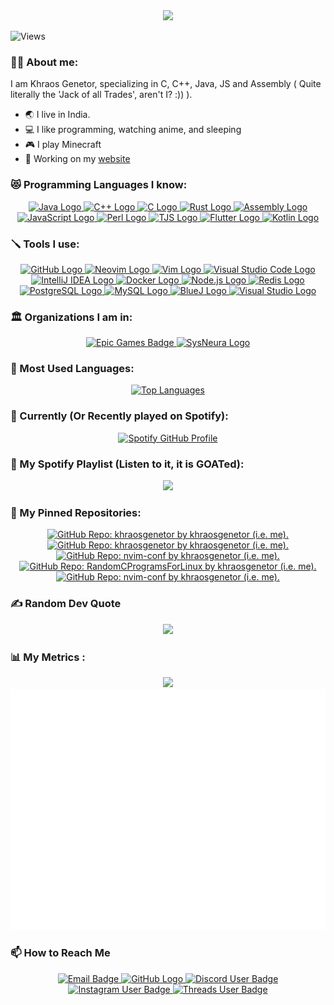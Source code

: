 <a href="https://github.com/khraosgenetor" target="_blank" style="text-decoration: none; color: inherit;">
    <div id="header" align="center">
        <img src="https://avatars.githubusercontent.com/u/166394161?v=4" width="200"/>
    </div>
</a>

![Views](https://komarev.com/ghpvc/?username=khraosgenetor&style=for-the-badge)

### 👨‍💻 About me:
I am Khraos Genetor, specializing in C, C++, Java, JS and Assembly ( Quite literally the 'Jack of all Trades', aren't I? :)) ).
- 🌏 I live in India.
- 💻 I like programming, watching anime, and sleeping
- 🎮 I play Minecraft
- 🎯 Working on my [website](https://khraosgenetor.vercel.app/)

### 😻 Programming Languages I know:
<div align="center">
  <a href="https://www.java.com/" target="_blank">
    <img src="https://img.shields.io/badge/Java-007396?logo=java&logoColor=white&style=for-the-badge" height="40" alt="Java Logo"/>
  </a>
  <a href="https://isocpp.org/" target="_blank">
    <img src="https://img.shields.io/badge/C%2B%2B-00599C?logo=c%2B%2B&logoColor=white&style=for-the-badge" height="40" alt="C++ Logo"/>
  </a>
  <a href="https://en.wikipedia.org/wiki/C_(programming_language)" target="_blank">
    <img src="https://img.shields.io/badge/C-00599C?logo=c&logoColor=white&style=for-the-badge" height="40" alt="C Logo"/>
  </a>
  <a href="https://www.rust-lang.org/" target="_blank">
    <img src="https://img.shields.io/badge/Rust-000000?logo=rust&logoColor=white&style=for-the-badge" height="40" alt="Rust Logo"/>
  </a>
  <a href="https://en.wikipedia.org/wiki/Assembly_language" target="_blank">
    <img src="https://img.shields.io/badge/Assembly-000000?logo=assembly&logoColor=white&style=for-the-badge" height="40" alt="Assembly Logo"/>
  </a>
  <a href="https://www.javascript.com/" target="_blank">
    <img src="https://img.shields.io/badge/JavaScript-F7DF1C?logo=javascript&logoColor=black&style=for-the-badge" height="40" alt="JavaScript Logo"/>
  </a>
  <a href="https://www.perl.org/" target="_blank">
    <img src="https://img.shields.io/badge/Perl-0298C3?logo=perl&logoColor=white&style=for-the-badge" height="40" alt="Perl Logo"/>
  </a>
  <a href="https://www.typescriptlang.org/" target="_blank">
    <img src="https://img.shields.io/badge/TJS-2D2D2D?logo=typescript&logoColor=white&style=for-the-badge" height="40" alt="TJS Logo"/>
  </a>
  <a href="https://flutter.dev/" target="_blank">
    <img src="https://img.shields.io/badge/Flutter-02569B?logo=flutter&logoColor=white&style=for-the-badge" height="40" alt="Flutter Logo"/>
  </a>
  <a href="https://kotlinlang.org/" target="_blank">
    <img src="https://img.shields.io/badge/Kotlin-7F52FF?logo=kotlin&logoColor=white&style=for-the-badge" height="40" alt="Kotlin Logo"/>
  </a>
</div>


### 🪛 Tools I use:

<div align="center">
  <a href="https://github.com/" target="_blank">
    <img src="https://img.shields.io/badge/GitHub-181717?logo=github&logoColor=white&style=for-the-badge" height="40" alt="GitHub Logo"/>
  </a>
  <a href="https://neovim.io/" target="_blank">
    <img src="https://img.shields.io/badge/Neovim-57A143?logo=neovim&logoColor=white&style=for-the-badge" height="40" alt="Neovim Logo"/>
  </a>
  <a href="https://www.vim.org/" target="_blank">
    <img src="https://img.shields.io/badge/Vim-019733?logo=vim&logoColor=white&style=for-the-badge" height="40" alt="Vim Logo"/>
  </a>
  <a href="https://code.visualstudio.com/" target="_blank">
    <img src="https://img.shields.io/badge/Visual_Studio_Code-007ACC?logo=visual-studio-code&logoColor=white&style=for-the-badge" height="40" alt="Visual Studio Code Logo"/>
  </a>
  <a href="https://www.jetbrains.com/idea/" target="_blank">
    <img src="https://img.shields.io/badge/IntelliJ_IDEA-000000?logo=intellij-idea&logoColor=white&style=for-the-badge" height="40" alt="IntelliJ IDEA Logo"/>
  </a>
  <a href="https://www.docker.com/" target="_blank">
    <img src="https://img.shields.io/badge/Docker-2496ED?logo=docker&logoColor=white&style=for-the-badge" height="40" alt="Docker Logo"/>
  </a>
  <a href="https://nodejs.org/" target="_blank">
    <img src="https://img.shields.io/badge/Node.js-8CC84B?logo=node.js&logoColor=white&style=for-the-badge" height="40" alt="Node.js Logo"/>
  </a>
  <a href="https://redis.io/" target="_blank">
    <img src="https://img.shields.io/badge/Redis-DC382D?logo=redis&logoColor=white&style=for-the-badge" height="40" alt="Redis Logo"/>
  </a>
  <a href="https://www.postgresql.org/" target="_blank">
    <img src="https://img.shields.io/badge/PostgreSQL-4169E1?logo=postgresql&logoColor=white&style=for-the-badge" height="40" alt="PostgreSQL Logo"/>
  </a>
  <a href="https://www.mysql.com/" target="_blank">
    <img src="https://img.shields.io/badge/MySQL-4479A1?logo=mysql&logoColor=white&style=for-the-badge" height="40" alt="MySQL Logo"/>
  </a>
  <a href="https://www.bluej.org/" target="_blank">
    <img src="https://img.shields.io/badge/BlueJ-003D7D?logo=bluej&logoColor=white&style=for-the-badge" height="40" alt="BlueJ Logo"/>
  </a>
  <a href="https://visualstudio.microsoft.com/" target="_blank">
    <img src="https://img.shields.io/badge/Visual_Studio-5C2D91?logo=visual-studio&logoColor=white&style=for-the-badge" height="40" alt="Visual Studio Logo"/>
  </a>
</div>

### 🏛️ Organizations I am in:

<div align="center"> 
    <a href="https://www.github.com/EpicGames" target="_blank">
        <img src="https://img.shields.io/badge/Epic%20Games-181717?logo=epicgames&logoColor=white&style=for-the-badge" height="40" alt="Epic Games Badge">
    </a>
    <a href="https://www.github.com/SysNeura" target="_blank">
        <img src="https://custom-icon-badges.demolab.com/badge/sysneura-262c3e?style=for-the-badge&logo=sysneura&logoColor=white" height="40" alt="SysNeura Logo"/> 
    </a>
</div>

### 🔆 Most Used Languages:

<div align="center">
    <a href="https://github.com/anuraghazra/github-readme-stats">
        <img src="https://github-readme-stats.vercel.app/api/top-langs/?username=khraosgenetor&title_color=fff&icon_color=f9f9f9&text_color=9f9f9f&bg_color=151515" alt="Top Languages">
    </a>
</div>

### 🎵 Currently (Or Recently played on Spotify):

<div align="center">
  <a href="https://spotify-github-profile.kittinanx.com/api/view.svg?uid=313znwtetqmi62d62ofs4cxng3yy&redirect=true">
    <img src="https://spotify-github-profile.kittinanx.com/api/view.svg?uid=313znwtetqmi62d62ofs4cxng3yy&cover_image=true&theme=default&show_offline=false&background_color=121212&interchange=true&bar_color_cover=true" alt="Spotify GitHub Profile">
  </a>
</div>

### 🎹 My Spotify Playlist (Listen to it, it is GOATed):

<div align="center">
    <a href="https://open.spotify.com/playlist/6a58Nak539mbZWk8Prq33k?si=11d0efcd8eba4978">
        <img src="https://github.com/user-attachments/assets/482052b6-9932-4c70-a300-69fbd6bee5c4">
    </a>
</div>

### 🥇 My Pinned Repositories:

<div align="center">
    <a href="https://github.com/khraosgenetor/khraosgenetor">
        <img src="https://github-readme-stats.vercel.app/api/pin?username=khraosgenetor&repo=khraosgenetor&title_color=fff&icon_color=f9f9f9&text_color=9f9f9f&bg_color=151515" alt="GitHub Repo: khraosgenetor by khraosgenetor (i.e. me).">
    </a>
    <a href="https://github.com/khraosgenetor/learningForge">
        <img src="https://github-readme-stats.vercel.app/api/pin?username=khraosgenetor&repo=learningForge&title_color=fff&icon_color=f9f9f9&text_color=9f9f9f&bg_color=151515" alt="GitHub Repo: khraosgenetor by khraosgenetor (i.e. me).">
    </a>
    <a href="https://github.com/khraosgenetor/SolutionsForClass10APC_CTA_TB_For_ICSE">
        <img src="https://github-readme-stats.vercel.app/api/pin?username=khraosgenetor&repo=SolutionsForClass10APC_CTA_TB_For_ICSE&title_color=fff&icon_color=f9f9f9&text_color=9f9f9f&bg_color=151515" alt="GitHub Repo: nvim-conf by khraosgenetor (i.e. me).">
    </a>
    <a href="https://github.com/khraosgenetor/CPrograms">
        <img src="https://github-readme-stats.vercel.app/api/pin?username=khraosgenetor&repo=CPrograms&title_color=fff&icon_color=f9f9f9&text_color=9f9f9f&bg_color=151515" alt="GitHub Repo: RandomCProgramsForLinux by khraosgenetor (i.e. me).">
    </a>
    <a href="https://github.com/khraosgenetor/ProgrammingNotes">
        <img src="https://github-readme-stats.vercel.app/api/pin?username=khraosgenetor&repo=ProgrammingNotes&title_color=fff&icon_color=f9f9f9&text_color=9f9f9f&bg_color=151515" alt="GitHub Repo: nvim-conf by khraosgenetor (i.e. me).">
    </a>
</div>



### ✍️ Random Dev Quote
<div id="Dev Quote" align = center>
    <a href="https://github.com/PiyushSuthar/github-readme-quotes">
        <img src="https://quotes-github-readme.vercel.app/api?type=horizontal?theme=catppuccin_mocha?border=true"/>
    </a>
</div>

### 📊 My Metrics :
<div align="center">
     <a href="https://github.com/anuraghazra/github-readme-stats/">
        <img src="https://github-readme-stats.vercel.app/api?username=khraosgenetor&show_icons=true&theme=catppuccin_mocha">
    </a>
</div>
<div align="center">
    <a href="https://github.com/lowlighter/metrics">
        <img src="https://raw.githubusercontent.com/khraosgenetor/khraosgenetor/main/github-metrics.svg">
    </a>
</div>

### 📫 How to Reach Me

<div align="center">
    <a href="mailto:khraos.genetor@gmail.com">
        <img src="https://img.shields.io/badge/GMail-181717?logo=gmail&logoColor=white&style=for-the-badge&color=D14836" height="40" alt="Email Badge">
    </a>
    <a href="https://github.com/khraosgenetor">
        <img src="https://img.shields.io/badge/GitHub-181717?logo=github&logoColor=white&style=for-the-badge" height="40" alt="GitHub Logo">
    </a>
    <a href="https://discord.com/users/1219542034998628352">
        <img src="https://img.shields.io/badge/Discord-FFFFFF?logo=discord&logoColor=white&style=for-the-badge&color=blue" height="40" alt="Discord User Badge">
    </a>
    <a href="https://instagram.com/khraosgenetor">
        <img src="https://img.shields.io/badge/Instagram-FFFFFF?logo=instagram&logoColor=red&style=for-the-badge&color=black" height=40 alt="Instagram User Badge">
    </a>
    <a href="https://www.threads.net/@khraosgenetor">
        <img src="https://img.shields.io/badge/Threads-FFFFFF?logo=threads&logoColor=white&style=for-the-badge&color=black" height=40 alt="Threads User Badge">
    </a>
</div>



